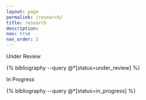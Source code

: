 ```yaml
---
layout: page
permalink: /research/
title: research
description:
nav: true
nav_order: 2
---
```


<!-- _pages/publications.md -->
Under Review
<div class="publications">

{% bibliography --query @*[status=under_review] %}

</div>

In Progress
<div class="publications">
{% bibliography --query @*[status=in_progress] %}
</div>
